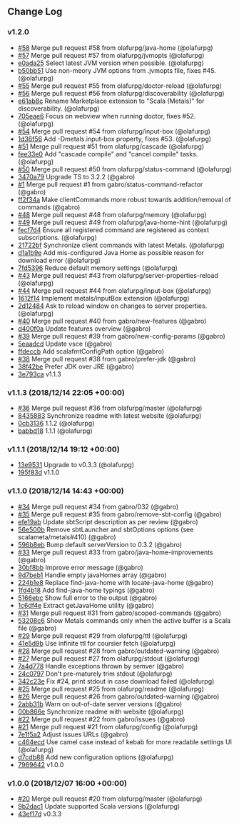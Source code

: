 ## Change Log

### v1.2.0

- [#58](https://github.com/scalameta/metals-vscode/pull/58) Merge pull request
  #58 from olafurpg/java-home (@olafurpg)
- [#57](https://github.com/scalameta/metals-vscode/pull/57) Merge pull request
  #57 from olafurpg/jvmopts (@olafurpg)
- [e0ada25](https://github.com/scalameta/metals-vscode/commit/e0ada2559ccd45aecd24765da45564e357e65503)
  Select latest JVM version when possible. (@olafurpg)
- [b50bb51](https://github.com/scalameta/metals-vscode/commit/b50bb518b55732ee6bce4281732ccfc2d84dbbb3)
  Use non-meory JVM options from .jvmopts file, fixes #45. (@olafurpg)
- [#55](https://github.com/scalameta/metals-vscode/pull/55) Merge pull request
  #55 from olafurpg/doctor-reload (@olafurpg)
- [#56](https://github.com/scalameta/metals-vscode/pull/56) Merge pull request
  #56 from olafurpg/discoverability (@olafurpg)
- [e61ab8c](https://github.com/scalameta/metals-vscode/commit/e61ab8cd62c5f742706670538f1a27165704fb88)
  Rename Marketplace extension to "Scala (Metals)" for discoverability.
  (@olafurpg)
- [705eae6](https://github.com/scalameta/metals-vscode/commit/705eae65f13d5418b910cabfafb6498a3c3891b7)
  Focus on webview when running doctor, fixes #52. (@olafurpg)
- [#54](https://github.com/scalameta/metals-vscode/pull/54) Merge pull request
  #54 from olafurpg/input-box (@olafurpg)
- [1d36f56](https://github.com/scalameta/metals-vscode/commit/1d36f568fdd94b966bb77a6eadab4f292d86a738)
  Add -Dmetals.input-box property, fixes #53. (@olafurpg)
- [#51](https://github.com/scalameta/metals-vscode/pull/51) Merge pull request
  #51 from olafurpg/cascade (@olafurpg)
- [fee33e0](https://github.com/scalameta/metals-vscode/commit/fee33e0a89c67b2f5bebafa2cf7fe2fef17b121f)
  Add "cascade compile" and "cancel compile" tasks. (@olafurpg)
- [#50](https://github.com/scalameta/metals-vscode/pull/50) Merge pull request
  #50 from olafurpg/status-command (@olafurpg)
- [3470a79](https://github.com/scalameta/metals-vscode/commit/3470a795aa60cefc6626c6131d4962c7635a06a3)
  Upgrade TS to 3.2.2 (@gabro)
- [#1](https://github.com/scalameta/metals-vscode/pull/1) Merge pull request #1
  from gabro/status-command-refactor (@gabro)
- [ff2f34a](https://github.com/scalameta/metals-vscode/commit/ff2f34aea2a66a6a62346d379bc9e23a2d2ce9df)
  Make clientCommands more robust towards addition/removal of commands (@gabro)
- [#48](https://github.com/scalameta/metals-vscode/pull/48) Merge pull request
  #48 from olafurpg/memory (@olafurpg)
- [#49](https://github.com/scalameta/metals-vscode/pull/49) Merge pull request
  #49 from olafurpg/java-home-hint (@olafurpg)
- [fecf7d4](https://github.com/scalameta/metals-vscode/commit/fecf7d45a142ed75fb18c151b277969d24b01b54)
  Ensure all registered command are registered as context subscriptions.
  (@olafurpg)
- [21722bf](https://github.com/scalameta/metals-vscode/commit/21722bfa2e14e30ada54b73ab5535071aec09777)
  Synchronize client commands with latest Metals. (@olafurpg)
- [d1a1b9e](https://github.com/scalameta/metals-vscode/commit/d1a1b9e222dc6cd26bc1586dc14ca75d422667f4)
  Add mis-configured Java Home as possible reason for download error (@olafurpg)
- [7fd5396](https://github.com/scalameta/metals-vscode/commit/7fd53963c98f4ffd3e00fb0dbe454272214a6145)
  Reduce default memory settings (@olafurpg)
- [#43](https://github.com/scalameta/metals-vscode/pull/43) Merge pull request
  #43 from olafurpg/server-properties-reload (@olafurpg)
- [#44](https://github.com/scalameta/metals-vscode/pull/44) Merge pull request
  #44 from olafurpg/input-box (@olafurpg)
- [1612f14](https://github.com/scalameta/metals-vscode/commit/1612f14f521cb1b40b8ae30bde56274eb704b353)
  Implement metals/inputBox extension (@olafurpg)
- [2d12484](https://github.com/scalameta/metals-vscode/commit/2d124849932f389ab2c24c0f3cd2e455a1b6fd5a)
  Ask to reload window on changes to server properties. (@olafurpg)
- [#40](https://github.com/scalameta/metals-vscode/pull/40) Merge pull request
  #40 from gabro/new-features (@gabro)
- [d400f0a](https://github.com/scalameta/metals-vscode/commit/d400f0aff620ecc7998ecaa36f6c4f1cd3cfca1d)
  Update features overview (@gabro)
- [#39](https://github.com/scalameta/metals-vscode/pull/39) Merge pull request
  #39 from gabro/new-config-params (@gabro)
- [5eaadcd](https://github.com/scalameta/metals-vscode/commit/5eaadcd2993b6fe3d0596c78f18f472096f6ce97)
  Update vsce (@gabro)
- [ffdeccb](https://github.com/scalameta/metals-vscode/commit/ffdeccbdc0aa99c4ef00b7c37949b1db3320eea3)
  Add scalafmtConfigPath option (@gabro)
- [#38](https://github.com/scalameta/metals-vscode/pull/38) Merge pull request
  #38 from gabro/prefer-jdk (@gabro)
- [38f42be](https://github.com/scalameta/metals-vscode/commit/38f42be46bcbd848309ba23487800bf94c72aed9)
  Prefer JDK over JRE (@gabro)
- [3e793ca](https://github.com/scalameta/metals-vscode/commit/3e793cacb2a4220f2aaab73e4f0f4761a0db441d)
  v1.1.3

### v1.1.3 (2018/12/14 22:05 +00:00)

- [#36](https://github.com/scalameta/metals-vscode/pull/36) Merge pull request
  #36 from olafurpg/master (@olafurpg)
- [8435883](https://github.com/scalameta/metals-vscode/commit/84358833ccae6a5af7720ef2ea2bff234e39f15b)
  Synchronize readme with latest website (@olafurpg)
- [0cb3136](https://github.com/scalameta/metals-vscode/commit/0cb31361b5bbe36417e2c24481fc0cf5b85c0be9)
  1.1.2 (@olafurpg)
- [babbd18](https://github.com/scalameta/metals-vscode/commit/babbd18a556a897bd7825be904685993b8d28c1f)
  1.1.1 (@olafurpg)

### v1.1.1 (2018/12/14 19:12 +00:00)

- [13e9531](https://github.com/scalameta/metals-vscode/commit/13e95313d89867e5a1e5108412a0279eef97be1e)
  Upgrade to v0.3.3 (@olafurpg)
- [195f83d](https://github.com/scalameta/metals-vscode/commit/195f83ddf7142b5a4acb1d626b58d0b4b4c7a66a)
  v1.1.0

### v1.1.0 (2018/12/14 14:43 +00:00)

- [#34](https://github.com/scalameta/metals-vscode/pull/34) Merge pull request
  #34 from gabro/032 (@gabro)
- [#35](https://github.com/scalameta/metals-vscode/pull/35) Merge pull request
  #35 from gabro/remove-sbt-config (@gabro)
- [efe19ab](https://github.com/scalameta/metals-vscode/commit/efe19ab4291e24da845f9607ef9b78db14e1ed47)
  Update sbtScript description as per review (@gabro)
- [56e500b](https://github.com/scalameta/metals-vscode/commit/56e500b19da7369ac8850d9c11dc7e8d3d33afa5)
  Remove sbtLauncher and sbtOptions options (see scalameta/metals#410) (@gabro)
- [596b8eb](https://github.com/scalameta/metals-vscode/commit/596b8ebfc9d157e3354b95f0ac54ab8028a8426f)
  Bump default serverVersion to 0.3.2 (@gabro)
- [#33](https://github.com/scalameta/metals-vscode/pull/33) Merge pull request
  #33 from gabro/java-home-improvements (@gabro)
- [30bf8bb](https://github.com/scalameta/metals-vscode/commit/30bf8bb9115be678d2324470fa5e96253de3c3f2)
  Improve error message (@gabro)
- [9d7beb1](https://github.com/scalameta/metals-vscode/commit/9d7beb1a30cac644487857548ea8cab0bf9a8bc0)
  Handle empty javaHomes array (@gabro)
- [224b1e8](https://github.com/scalameta/metals-vscode/commit/224b1e865f0345b848703c92d13a6901e1ba6e68)
  Replace find-java-home with locate-java-home (@gabro)
- [1fd4b18](https://github.com/scalameta/metals-vscode/commit/1fd4b18bbb7dca736ce4a8431c4d3075ea60e671)
  Add find-java-home typings (@gabro)
- [5166ebc](https://github.com/scalameta/metals-vscode/commit/5166ebc1e86cebbafd71d2a268ce1321c4586409)
  Show full error to the output (@gabro)
- [1c6df4e](https://github.com/scalameta/metals-vscode/commit/1c6df4ebc871e10ba7f534cde0fe9f4c1a2c1f7d)
  Extract getJavaHome utility (@gabro)
- [#31](https://github.com/scalameta/metals-vscode/pull/31) Merge pull request
  #31 from gabro/scoped-commands (@gabro)
- [53208c6](https://github.com/scalameta/metals-vscode/commit/53208c6044132190b13f1b5b7ea104807d3adf06)
  Show Metals commands only when the active buffer is a Scala file (@gabro)
- [#29](https://github.com/scalameta/metals-vscode/pull/29) Merge pull request
  #29 from olafurpg/ttl (@olafurpg)
- [41e5d9b](https://github.com/scalameta/metals-vscode/commit/41e5d9bb5468885460d116783411cfc49bd4bfd1)
  Use infinite ttl for coursier fetch (@olafurpg)
- [#28](https://github.com/scalameta/metals-vscode/pull/28) Merge pull request
  #28 from gabro/outdated-warning (@gabro)
- [#27](https://github.com/scalameta/metals-vscode/pull/27) Merge pull request
  #27 from olafurpg/stdout (@olafurpg)
- [7a4d778](https://github.com/scalameta/metals-vscode/commit/7a4d7782a89861665bc279c056cb519b6280b8c8)
  Handle exceptions thrown by semver (@gabro)
- [24c0797](https://github.com/scalameta/metals-vscode/commit/24c079727faaefbd74a510beb25a213b9d651ab0)
  Don't pre-maturely trim stdout (@olafurpg)
- [342c23e](https://github.com/scalameta/metals-vscode/commit/342c23ee7a23582fcd90809e518b3152f5103a26)
  Fix #24, print stdout in case download failed (@olafurpg)
- [#25](https://github.com/scalameta/metals-vscode/pull/25) Merge pull request
  #25 from olafurpg/readme (@olafurpg)
- [#26](https://github.com/scalameta/metals-vscode/pull/26) Merge pull request
  #26 from gabro/outdated-warning (@gabro)
- [2abb31b](https://github.com/scalameta/metals-vscode/commit/2abb31b790d3b8b318b57f5d09cd5f352ab0dfb4)
  Warn on out-of-date server versions (@gabro)
- [00b866e](https://github.com/scalameta/metals-vscode/commit/00b866e08bb60c45cc0dd2746521862ed4ab5e29)
  Synchronize readme with website (@olafurpg)
- [#22](https://github.com/scalameta/metals-vscode/pull/22) Merge pull request
  #22 from gabro/issues (@gabro)
- [#21](https://github.com/scalameta/metals-vscode/pull/21) Merge pull request
  #21 from olafurpg/config (@olafurpg)
- [7e1f5a2](https://github.com/scalameta/metals-vscode/commit/7e1f5a2275c67fa4c64f056c66783cefa0f34c84)
  Adjust issues URLs (@gabro)
- [c464ecd](https://github.com/scalameta/metals-vscode/commit/c464ecd5013771759cd2bfc8a64a6f6f7a0b14c5)
  Use camel case instead of kebab for more readable settings UI (@olafurpg)
- [d7cdb88](https://github.com/scalameta/metals-vscode/commit/d7cdb88acda597e4d5f9bddb7bd67d3f97607749)
  Add new configuration options (@olafurpg)
- [7969642](https://github.com/scalameta/metals-vscode/commit/7969642212be207805825f9d10ed6d76fee33453)
  v1.0.0

### v1.0.0 (2018/12/07 16:00 +00:00)

- [#20](https://github.com/scalameta/metals-vscode/pull/20) Merge pull request
  #20 from olafurpg/master (@olafurpg)
- [9b2dac1](https://github.com/scalameta/metals-vscode/commit/9b2dac1b218682ad45e3548e72ffa6ebcc575f53)
  Update supported Scala versions (@olafurpg)
- [43ef17d](https://github.com/scalameta/metals-vscode/commit/43ef17d3a347818da42b482f1ec20108dd411b23)
  v0.3.3
